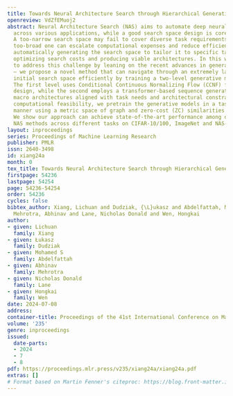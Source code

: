 ```yaml
---
title: Towards Neural Architecture Search through Hierarchical Generative Modeling
openreview: VdZfEMuoj2
abstract: Neural Architecture Search (NAS) aims to automate deep neural network design
  across various applications, while a good search space design is core to NAS performance.
  A too-narrow search space may fail to cover diverse task requirements, whereas a
  too-broad one can escalate computational expenses and reduce efficiency. %We propose
  automatically generating the search space to tailor it to specific task conditions,
  optimizing search costs and producing viable architectures. In this work, we aim
  to address this challenge by leaning on the recent advances in generative modelling
  – we propose a novel method that can navigate through an extremely large, general-purpose
  initial search space efficiently by training a two-level generative model hierarchy.
  The first level uses Conditional Continuous Normalizing Flow (CCNF) for micro-cell
  design, while the second employs a transformer-based sequence generator to craft
  macro architectures aligned with task needs and architectural constraints. To ensure
  computational feasibility, we pretrain the generative models in a task-agnostic
  manner using a metric space of graph and zero-cost (ZC) similarities between architectures.
  We show our approach can achieve state-of-the-art performance among other low-cost
  NAS methods across different tasks on CIFAR-10/100, ImageNet and NAS-Bench-360.
layout: inproceedings
series: Proceedings of Machine Learning Research
publisher: PMLR
issn: 2640-3498
id: xiang24a
month: 0
tex_title: Towards Neural Architecture Search through Hierarchical Generative Modeling
firstpage: 54236
lastpage: 54254
page: 54236-54254
order: 54236
cycles: false
bibtex_author: Xiang, Lichuan and Dudziak, {\L}ukasz and Abdelfattah, Mohamed S and
  Mehrotra, Abhinav and Lane, Nicholas Donald and Wen, Hongkai
author:
- given: Lichuan
  family: Xiang
- given: Łukasz
  family: Dudziak
- given: Mohamed S
  family: Abdelfattah
- given: Abhinav
  family: Mehrotra
- given: Nicholas Donald
  family: Lane
- given: Hongkai
  family: Wen
date: 2024-07-08
address:
container-title: Proceedings of the 41st International Conference on Machine Learning
volume: '235'
genre: inproceedings
issued:
  date-parts:
  - 2024
  - 7
  - 8
pdf: https://proceedings.mlr.press/v235/xiang24a/xiang24a.pdf
extras: []
# Format based on Martin Fenner's citeproc: https://blog.front-matter.io/posts/citeproc-yaml-for-bibliographies/
---
```

